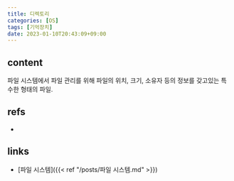 ```yaml
---
title: 디렉토리
categories: [OS]
tags: [기억장치]
date: 2023-01-10T20:43:09+09:00
---
```


## content
파일 시스템에서 파일 관리를 위해 파일의 위치, 크기, 소유자 등의 정보를 갖고있는 특수한 형태의 파일.


## refs
- 


## links
- [파일 시스템]({{< ref "/posts/파일 시스템.md" >}})

